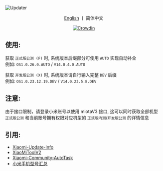 ![Updater](https://socialify.git.ci/YuKongA/Updater/image?description=1&descriptionEditable=%E8%8E%B7%E5%8F%96%20HyperOS%2FMIUI%20%E6%9B%B4%E6%96%B0%E4%BF%A1%E6%81%AF&font=Inter&language=1&name=1&owner=1&pattern=Signal&theme=Auto)

<div align="center">

[English](https://github.com/YuKongA/Updater/blob/main/README_EN.md) 丨 简体中文</b>

[![Crowdin](https://badges.crowdin.net/updater-miota/localized.svg)](https://zh.crowdin.com/project/updater-miota)

</div>

## 使用:

获取 `正式版公测 (F)` 时, 系统版本后缀部分可使用 `AUTO` 实现自动补全<br />例如: `OS1.0.26.0.AUTO` / `V14.0.4.0.AUTO`

获取 `开发版公测 (X)` 时, 系统版本请自行输入完整 `DEV` 后缀<br />例如: `OS1.0.23.12.19.DEV` / `V14.0.23.5.8.DEV`

## 注意:

由于接口限制，请登录小米账号以使用 miotaV3 接口, 这可以同时获取全部机型 `正式版公测` 和当前账号拥有权限对应机型的 `正式版内测`/`开发版公测` 的详情信息

## 引用:

- [Xiaomi-Update-Info](https://github.com/YuKongA/Xiaomi-Update-Info)
- [XiaoMiToolV2](https://github.com/francescotescari/XiaoMiToolV2)
- [Xiaomi-Community-AutoTask](https://github.com/CMDQ8575/Xiaomi-Community-AutoTask)
- [小米手机型号汇总](https://github.com/KHwang9883/MobileModels/blob/master/brands/xiaomi.md)
